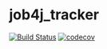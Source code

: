 # job4j_tracker

[![Build Status](https://travis-ci.com/Tolik-NewEl/job4j_tracker.svg?branch=master)](https://travis-ci.com/Tolik-NewEl/job4j_tracker)
[![codecov](https://codecov.io/gh/Tolik-NewEl/job4j_tracker/branch/master/graph/badge.svg?token=W5795M3N76)](https://codecov.io/gh/Tolik-NewEl/job4j_tracker)